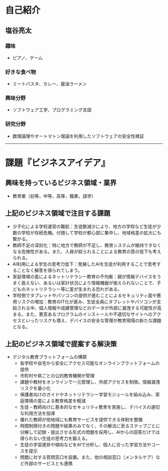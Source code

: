 # 自己紹介

## 塩谷亮太

### 趣味

- ピアノ、ゲーム

### 好きな食べ物

- ミートパスタ、カレー、醤油ラーメン

### 興味分野

- ソフトウェア工学、プログラミング言語

### 研究分野

- 数理論理やオートマトン理論を利用したソフトウェアの安全性検証

* * *

# 課題『ビジネスアイデア』

## 興味を持っているビジネス領域・業界

- 教育業（初等，中等，高等，職業，語学）

## 上記のビジネス領域で注目する課題

- 少子化による学校運営の難航：生徒数減少により、地方の学校など生徒が少数の学校が存続危機。付随して学校が都心部に集中し、地域格差の拡大にも繋がる。
- 教師不足の深刻化：特に地方で教師が不足し、教育システムが維持できなくなる危険性がある。また、人員が絞られることによる教育の質の低下も考えられる。
- AI利用による学生の思考力低下：発展したAIを生徒が利用することで思考することなく解答を得られてしまう。
- 家庭環境の差によるネットリテラシー教育の不均衡：親が情報デバイスをうまく扱えない、あるいは家計状況により情報機器が揃えられないことで、子どものネットリテラシー等に差が生まれる恐れがある。
- 学校側でタブレットやパソコンの提供が進むことによるセキュリティ面や悪用リスクの増加：教育のIT化が進み、生徒全員にタブレットやパソコンが支給される中、個人情報や成績管理などのデータが外部に漏洩する可能性が高まる。また、悪意あるプログラムのインストールや不適切なサイトへのアクセスといったリスクも増え、デバイスの安全な管理が教育現場の新たな課題となる。

## 上記のビジネス領域で提案する解決策

- デジタル教育プラットフォームの構築
    - 各学校や自宅から安全にアクセス可能なオンラインプラットフォームの提供
    - 市町村や県ごとの公的教育機関が管理
    - 課題や教材をオンラインで一元管理し、外部アクセスを制限。情報漏洩リスクを最小化
    - 保護者向けのガイドやネットリテラシー学習モジュールを組み込み、家庭環境の差による教育格差を軽減
    - 生徒・教師向けに基本的なセキュリティ教育を実施し、デバイスの適切な利用方法を指導
    - 優れた教師が他地域にも教育サービスを提供できる体制を整備
    - 時間制限付きの問題や結果のみでなく、その解法に至るステップごとに分解して記録・提出させる形式の問題を採用し、AIからの回答だけでは得られない生徒の思考力を鍛える。
    - 生徒の学習進捗や傾向などをAIで分析し、個人に合った学習方法やコースを提示
    - 問題に対する質問窓口を設置。また、他の相談窓口（メンタルケア）など外部のサービスとも連携